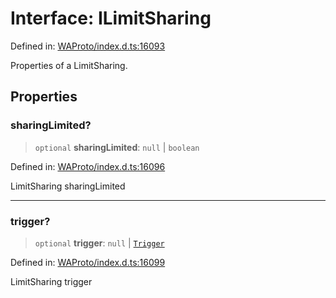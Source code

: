 # Interface: ILimitSharing

Defined in: [WAProto/index.d.ts:16093](https://github.com/Fokusdotid/Baileys/blob/b457796e9982984bfe7323cdd6fea8bc613c4ed0/WAProto/index.d.ts#L16093)

Properties of a LimitSharing.

## Properties

### sharingLimited?

> `optional` **sharingLimited**: `null` \| `boolean`

Defined in: [WAProto/index.d.ts:16096](https://github.com/Fokusdotid/Baileys/blob/b457796e9982984bfe7323cdd6fea8bc613c4ed0/WAProto/index.d.ts#L16096)

LimitSharing sharingLimited

***

### trigger?

> `optional` **trigger**: `null` \| [`Trigger`](../namespaces/LimitSharing/enumerations/Trigger.md)

Defined in: [WAProto/index.d.ts:16099](https://github.com/Fokusdotid/Baileys/blob/b457796e9982984bfe7323cdd6fea8bc613c4ed0/WAProto/index.d.ts#L16099)

LimitSharing trigger
